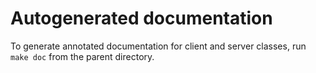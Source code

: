 # Autogenerated documentation

To generate annotated documentation for client and server classes, run `make doc` from the parent directory.
